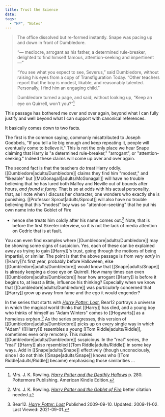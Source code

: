 ```yaml
---
title: Trust the Science
date: 
tags:
  - "HP", "Notes"
---
```


> The office dissolved but re-formed instantly. Snape was pacing up and down in
> front of Dumbledore. 
> 
> “— mediocre, arrogant as his father, a determined rule-breaker, delighted to
> find himself famous, attention-seeking and impertinent —” 
> 
> “You see what you expect to see, Severus,” said Dumbledore, without raising
> his eyes from a copy of Transfiguration Today. “Other teachers report that the
> boy is modest, likable, and reasonably talented. Personally, I find him an
> engaging child.” 
> 
> Dumbledore turned a page, and said, without looking up, “Keep an eye on
> Quirrell, won’t you?”[^20210901-1]

This passage has bothered me over and over again, beyond what I can fully
justify and well beyond what I can support with canonical references.  

It basically comes down to two facts.  

The first is the common saying, commonly misattributed to Joseph Goebbels, "If
you tell a lie big enough and keep repeating it, people will eventually come to
believe it."  This is not the only place we hear Snape claiming that Harry is "a
determined rule-breaker," "arrogant", or "attention-seeking."  Indeed these
claims will come up over and over again.  

The second fact is that the teachers *do* treat Harry oddly.
[[Dumbledore|adults/Dumbledore]] claims they find him "modest," and "likeable"
but [[McGonagall|adults/McGonagall]] will have no trouble believing that he has
lured both Malfoy and Neville out of bounds after hours, *and found it funny.*
That is so at odds with his actual personality, that, as I note when I discuss
her character, one wonders who exactly she is punishing.  [[Professor
Sprout|adults/Sprout]] will also have no trouble believing that this "modest"
boy was so "attention-seeking" that he put his own name into the Goblet of Fire
- hence she treats him coldly after his name comes out.[^20210901-2]  Note, that
is before the first Skeeter interview, so it is not the lack of media attention
on Cedric that is at fault. 

You can even find examples where [[Dumbledore|adults/Dumbledore]] may be showing
some signs of suspicion. Yes, each of these can be explained away as trying to
gain [[Harry]]'s trust, going through the motions of being impartial, or
similar.  The point is that the above passage is from *very early* in
[[Harry]]'s first year, probably before Halloween, else
[[Dumbledore|adults/Dumbledore]] would know that [[Snape|adults/Snape]] is
already keeping a close eye on Quirrell.  How many times can even
[[Dumbledore|adults/Dumbledore]] hear how arrogant [[Harry]] is before it begins
to, at least a little, influence his thinking?  Especially when we know that
[[Dumbledore|adults/Dumbledore]] was *particularly* concerned that [[Harry]]
grow up away from fame and the ego it would engender?  

In the series that starts with _[Harry Potter: Lost][B12HPL1]_, Bear12 portrays
a universe in which the magical world thinks that [[Harry]] has died, and a
young boy who thinks of himself as "Adam Winters" comes to [[Hogwarts]] as a
homeless orphan.[^20210901-3]  As the series progresses, this version of
[[Dumbledore|adults/Dumbledore]] picks up on every single way in which "Adam"
\([[Harry]]\) resembles a young [[Tom Riddle|adults/Riddle]], sometimes even
only remotely.  This makes [[Dumbledore|adults/Dumbledore]] suspicious.  In the
"real" series, the "real" [[Harry]] also resembled [[Tom Riddle|adults/Riddle]]
in some key ways.  Add in [[Snape|adults/Snape]] effectively (though
unconsciously, since I do not think [[Snape|adults/Snape]] knows who [[Tom
Riddle|adults/Riddle]] became) emphasising those similarities …

[^20210901-1]: Mrs. J. K. Rowling. 
    _[Harry Potter and the Deathly Hallows](https://www.goodreads.com/book/show/136251.Harry_Potter_and_the_Deathly_Hallows)_
    p. 280. Pottermore Publishing. American Kindle Edition. 

[^20210901-2]: Mrs. J. K. Rowling. 
    _[Harry Potter and the Goblet of Fire](https://www.goodreads.com/book/show/6.Harry_Potter_and_the_Goblet_of_Fire)_
    better citation needed. 

[^20210901-3]: Bear12. _[Harry Potter: Lost][B12HPL2]_
    Published 2009-09-10. Updated: 2009-11-02. Last Viewed: 2021-09-01. 

[B12HPL1]: https://www.fanfiction.net/s/5366780

[B12HPL2]: https://www.fanfiction.net/s/5366780

